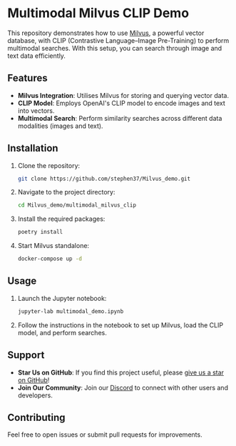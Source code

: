 # Multimodal Milvus CLIP Demo

This repository demonstrates how to use [Milvus](https://github.com/milvus-io/milvus), a powerful vector database, with CLIP (Contrastive Language–Image Pre-Training) to perform multimodal searches. With this setup, you can search through image and text data efficiently.

## Features
- **Milvus Integration**: Utilises Milvus for storing and querying vector data.
- **CLIP Model**: Employs OpenAI's CLIP model to encode images and text into vectors.
- **Multimodal Search**: Perform similarity searches across different data modalities (images and text).

## Installation

1. Clone the repository:
    ```sh
    git clone https://github.com/stephen37/Milvus_demo.git
    ```
2. Navigate to the project directory:
    ```sh
    cd Milvus_demo/multimodal_milvus_clip
    ```
3. Install the required packages:
    ```sh
    poetry install 
    ```
4. Start Milvus standalone: 
    ```sh
    docker-compose up -d
    ```

## Usage

1. Launch the Jupyter notebook:
    ```sh
    jupyter-lab multimodal_demo.ipynb
    ```
2. Follow the instructions in the notebook to set up Milvus, load the CLIP model, and perform searches.

## Support
* **Star Us on GitHub**: If you find this project useful, please [give us a star on GitHub](https://github.com/milvus-io/milvus)!
* **Join Our Community**: Join our [Discord](https://discord.gg/FG6hMJStWu) to connect with other users and developers.

## Contributing

Feel free to open issues or submit pull requests for improvements.